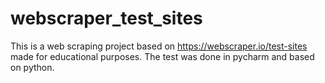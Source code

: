 # webscraper_test_sites
This is a web scraping project based on https://webscraper.io/test-sites made for educational purposes. The test was done in pycharm and based on python.
